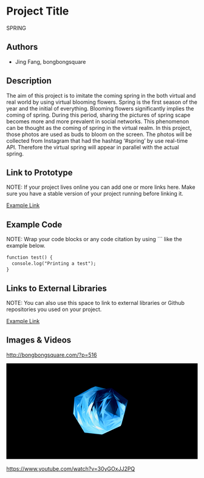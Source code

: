 # Project Title
SPRING

## Authors
- Jing Fang, bongbongsquare

## Description
The aim of this project is to imitate the coming spring in the both virtual and real world by using virtual blooming flowers. Spring is the first season of the year and the initial of everything. Blooming flowers significantly implies the coming of spring. During this period, sharing the pictures of spring scape becomes more and more prevalent in social networks. This phenomenon can be thought as the coming of spring in the virtual realm. In this project, those photos are used as buds to bloom on the screen. The photos will be collected from Instagram that had the hashtag ‘#spring’ by use real-time API. Therefore the virtual spring will appear in parallel with the actual spring. 

## Link to Prototype
NOTE: If your project lives online you can add one or more links here. Make sure you have a stable version of your project running before linking it.

[Example Link](http://www.google.com "Example Link")

## Example Code
NOTE: Wrap your code blocks or any code citation by using ``` like the example below.
```
function test() {
  console.log("Printing a test");
}
```
## Links to External Libraries
 NOTE: You can also use this space to link to external libraries or Github repositories you used on your project.

[Example Link](http://www.google.com "Example Link")

## Images & Videos
http://bongbongsquare.com/?p=516

![Example Image](project_images/cover.jpg?raw=true "Example Image")

https://www.youtube.com/watch?v=30yGOxJJ2PQ

